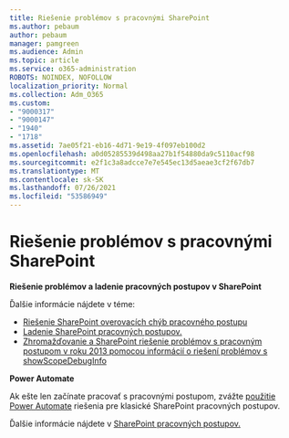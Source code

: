 ```yaml
---
title: Riešenie problémov s pracovnými SharePoint
ms.author: pebaum
author: pebaum
manager: pamgreen
ms.audience: Admin
ms.topic: article
ms.service: o365-administration
ROBOTS: NOINDEX, NOFOLLOW
localization_priority: Normal
ms.collection: Adm_O365
ms.custom:
- "9000317"
- "9000147"
- "1940"
- "1718"
ms.assetid: 7ae05f21-eb16-4d71-9e19-4f097eb100d2
ms.openlocfilehash: a0d05285539d498aa27b1f54880da9c5110acf98
ms.sourcegitcommit: e2f1c3a8adcce7e7e545ec13d5aeae3cf2f67db7
ms.translationtype: MT
ms.contentlocale: sk-SK
ms.lasthandoff: 07/26/2021
ms.locfileid: "53586949"
---
```

# <a name="troubleshoot-workflows-in-sharepoint"></a>Riešenie problémov s pracovnými SharePoint

**Riešenie problémov a ladenie pracovných postupov v SharePoint**

Ďalšie informácie nájdete v téme:

- [Riešenie SharePoint overovacích chýb pracovného postupu](/sharepoint/dev/general-development/troubleshooting-sharepoint-server-workflow-validation-errors-in-visio)
- [Ladenie SharePoint pracovných postupov.](/sharepoint/dev/general-development/debugging-sharepoint-server-workflows)
- [Zhromažďovanie a SharePoint riešenie problémov s pracovným postupom v roku 2013 pomocou informácií o riešení problémov s showScopeDebugInfo](/sharepoint/troubleshoot/workflows/gather-workflow-data)

**Power Automate**

Ak ešte len začínate pracovať s pracovnými postupom, zvážte [použitie Power Automate](/power-automate/modern-approvals) riešenia pre klasické SharePoint pracovných postupov.

Ďalšie informácie nájdete v [SharePoint pracovných postupov.](/alchemyinsights/sharepoint-workflows-retiring)
